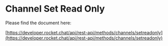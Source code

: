 # Channel Set Read Only

Please find the document here: 

[https://developer.rocket.chat/api/rest-api/methods/channels/setreadonly](https://developer.rocket.chat/api/rest-api/methods/channels/setreadonly)

